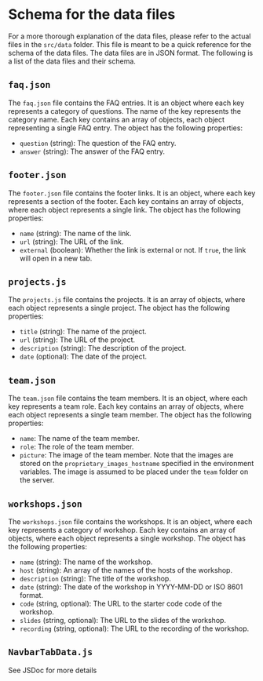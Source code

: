 # Schema for the data files
For a more thorough explanation of the data files, please refer to the actual files in the `src/data` folder. This file is meant to be a quick reference for the schema of the data files. The data files are in JSON format. The following is a list of the data files and their schema.

## `faq.json`
The `faq.json` file contains the FAQ entries. It is an object where each key represents a category of questions. The name of the key represents the category name. Each key contains an array of objects, each object representing a single FAQ entry. The object has the following properties:
  - `question` (string): The question of the FAQ entry.
  - `answer` (string): The answer of the FAQ entry.

## `footer.json`
The `footer.json` file contains the footer links. It is an object, where each key represents a section of the footer. Each key contains an array of objects, where each object represents a single link. The object has the following properties:
  - `name` (string): The name of the link.
  - `url` (string): The URL of the link.
  - `external` (boolean): Whether the link is external or not. If `true`, the link will open in a new tab.

## `projects.js`
The `projects.js` file contains the projects. It is an array of objects, where each object represents a single project. The object has the following properties:
- `title` (string): The name of the project.
- `url` (string): The URL of the project.
- `description` (string): The description of the project.
- `date` (optional): The date of the project.

## `team.json`
The `team.json` file contains the team members. It is an object, where each key represents a team role. Each key contains an array of objects, where each object represents a single team member. The object has the following properties:
- `name`: The name of the team member.
- `role`: The role of the team member.
- `picture`: The image of the team member. Note that the images are stored on the `proprietary_images_hostname` specified in the environment variables. The image is assumed to be placed under the `team` folder on the server.

## `workshops.json`
The `workshops.json` file contains the workshops. It is an object, where each key represents a category of workshop. Each key contains an array of objects, where each object represents a single workshop. The object has the following properties:
  - `name` (string): The name of the workshop.
  - `host` (string): An array of the names of the hosts of the workshop.
  - `description` (string): The title of the workshop.
  - `date` (string): The date of the workshop in YYYY-MM-DD or ISO 8601 format.
  - `code` (string, optional): The URL to the starter code code of the workshop.
  - `slides` (string, optional): The URL to the slides of the workshop.
  - `recording` (string, optional): The URL to the recording of the workshop.

## `NavbarTabData.js`
See JSDoc for more details
